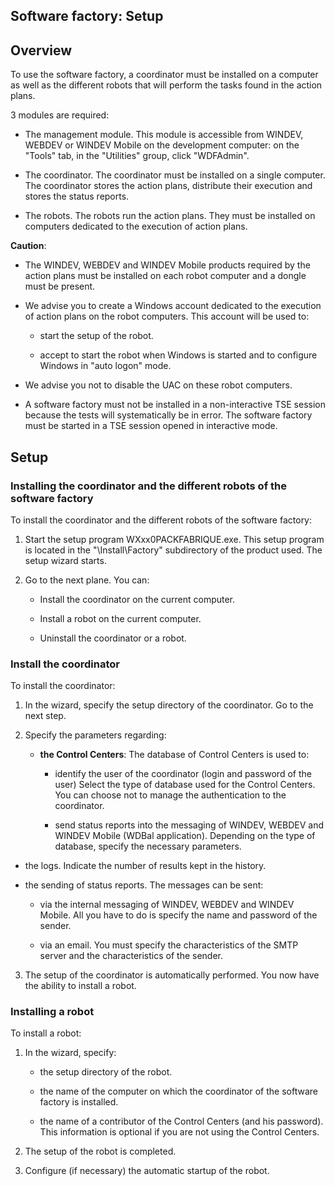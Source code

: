 


## Software factory: Setup
			



<a name="NOTE1"></a>
<a name="NOTE1_1"></a>


## Overview
<a name="overview_ELTTEXTE000142"></a>
To use the software factory, a coordinator must be installed on a computer as well as the different robots that will perform the tasks found in the action plans. 

3 modules are required: 

- The management module. This module is accessible from WINDEV, WEBDEV or WINDEV Mobile on the development computer: on the "Tools" tab, in the "Utilities" group, click "WDFAdmin".

- The coordinator. The coordinator must be installed on a single computer. The coordinator stores the action plans, distribute their execution and stores the status reports.

- The robots. The robots run the action plans. They must be installed on computers dedicated to the execution of action plans.




**Caution**:

- The WINDEV, WEBDEV and WINDEV Mobile products required by the action plans must be installed on each robot computer and a dongle must be present.

- We advise you to create a Windows account dedicated to the execution of action plans on the robot computers. This account will be used to: 

	- start the setup of the robot.

	- accept to start the robot when Windows is started and to configure Windows in "auto logon" mode.




- We advise you not to disable the UAC on these robot computers. 

- A software factory must not be installed in a non-interactive TSE session because the tests will systematically be in error. The software factory must be started in a TSE session opened in interactive mode. 




<a name="NOTE2"></a>
<a name="NOTE2_1"></a>


## Setup
<a name="setup_ELTTEXTE000166"></a>


### Installing the coordinator and the different robots of the software factory
<a name="installing_the_coordinator_and_the_different_robots_the_software_factory_ELTPARAGRAPHE000046"></a>

To install the coordinator and the different robots of the software factory: 

1. Start the setup program WXxx0PACKFABRIQUE.exe. This setup program is located in the "\\Install\\Factory" subdirectory of the product used. The setup wizard starts. 

2. Go to the next plane. You can: 

	- Install the coordinator on the current computer. 

	- Install a robot on the current computer. 

	- Uninstall the coordinator or a robot. 








### Install the coordinator
<a name="install_the_coordinator_ELTPARAGRAPHE000058"></a>

To install the coordinator:

1. In the wizard, specify the setup directory of the coordinator. Go to the next step. 

2. Specify the parameters regarding: 

	- **the Control Centers**: The database of Control Centers is used to: 

		- identify the user of the coordinator (login and password of the user)
						Select the type of database used for the Control Centers. You can choose not to manage the authentication to the coordinator. 

		- send status reports into the messaging of WINDEV, WEBDEV and WINDEV Mobile (WDBal application). 
						Depending on the type of database, specify the necessary parameters. 




- the logs. Indicate the number of results kept in the history. 

- the sending of status reports. The messages can be sent: 

	- via the internal messaging of WINDEV, WEBDEV and WINDEV Mobile. All you have to do is specify the name and password of the sender. 

	- via an email. You must specify the characteristics of the SMTP server and the characteristics of the sender. 

3. The setup of the coordinator is automatically performed. You now have the ability to install a robot. 





### Installing a robot
<a name="installing_robot_ELTPARAGRAPHE000085"></a>

To install a robot:

1. In the wizard, specify: 

	- the setup directory of the robot. 

	- the name of the computer on which the coordinator of the software factory is installed. 

	- the name of a contributor of the Control Centers (and his password). This information is optional if you are not using the Control Centers. 




2. The setup of the robot is completed. 

3. Configure (if necessary) the automatic startup of the robot. 





